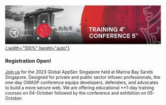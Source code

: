 [![OWASP 2023 Global AppSec Singapore](/assets/images/events/SingaporeLogo.png){:width="100%" height="auto"}](https://singapore.globalappsec.org/)

### Registration Open!

[Join us](https://www.eventbrite.com/e/601700150347) for the 2023 Global AppSec Singapore held at Marina Bay Sands Singapore. Designed for private and public sector infosec professionals, the one-day OWASP conference equips developers, defenders, and advocates to build a more secure web. We are offering educational **1-day training courses on 04-October followed by the conference and exhibition on 05-October.

